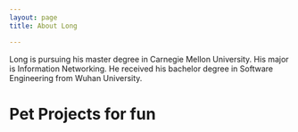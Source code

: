 ```yaml
---
layout: page
title: About Long

---
```

Long is pursuing his master degree in Carnegie Mellon University. His major is Information Networking. He received his bachelor degree in Software Engineering from Wuhan University.



    
# Pet Projects for fun





